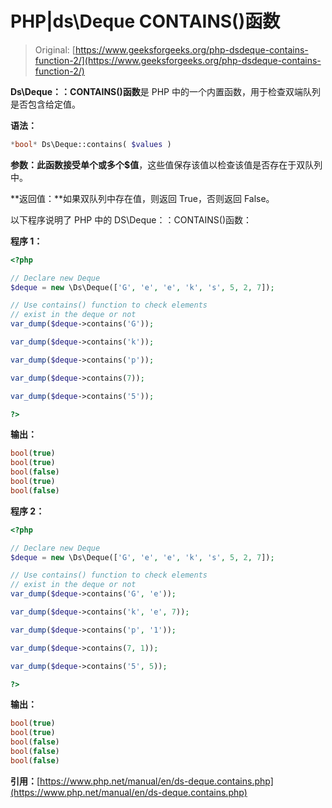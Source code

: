 # PHP|ds\Deque CONTAINS()函数

> Original: [https://www.geeksforgeeks.org/php-dsdeque-contains-function-2/](https://www.geeksforgeeks.org/php-dsdeque-contains-function-2/)

**Ds\Deque：：CONTAINS()函数**是 PHP 中的一个内置函数，用于检查双端队列是否包含给定值。

**语法：**

```php
*bool* Ds\Deque::contains( $values )
```

**参数：**此函数接受单个或多个**$值**，这些值保存该值以检查该值是否存在于双队列中。

**返回值：**如果双队列中存在值，则返回 True，否则返回 False。

以下程序说明了 PHP 中的 DS\Deque：：CONTAINS()函数：

**程序 1：**

```php
<?php 

// Declare new Deque 
$deque = new \Ds\Deque(['G', 'e', 'e', 'k', 's', 5, 2, 7]); 

// Use contains() function to check elements 
// exist in the deque or not 
var_dump($deque->contains('G')); 

var_dump($deque->contains('k')); 

var_dump($deque->contains('p')); 

var_dump($deque->contains(7)); 

var_dump($deque->contains('5')); 

?> 
```

**输出：**

```php
bool(true)
bool(true)
bool(false)
bool(true)
bool(false)

```

**程序 2：**

```php
<?php 

// Declare new Deque 
$deque = new \Ds\Deque(['G', 'e', 'e', 'k', 's', 5, 2, 7]); 

// Use contains() function to check elements 
// exist in the deque or not 
var_dump($deque->contains('G', 'e')); 

var_dump($deque->contains('k', 'e', 7)); 

var_dump($deque->contains('p', '1')); 

var_dump($deque->contains(7, 1)); 

var_dump($deque->contains('5', 5)); 

?> 
```

**输出：**

```php
bool(true)
bool(true)
bool(false)
bool(false)
bool(false)

```

**引用：**[https://www.php.net/manual/en/ds-deque.contains.php](https://www.php.net/manual/en/ds-deque.contains.php)